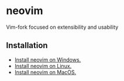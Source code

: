 # neovim

Vim-fork focused on extensibility and usability

## Installation

- [Install neovim on Windows.](https://www.libexplainer.com/neovim/neovim/neovim_installation.html#windows)
- [Install neovim on Linux.](https://www.libexplainer.com/neovim/neovim/neovim_installation.html#linux)
- [Install neovim on MacOS.](https://www.libexplainer.com/neovim/neovim/neovim_installation.html#macos)
